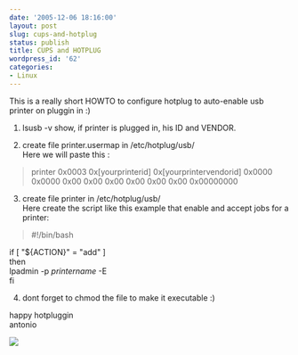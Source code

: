 ```yaml
---
date: '2005-12-06 18:16:00'
layout: post
slug: cups-and-hotplug
status: publish
title: CUPS and HOTPLUG
wordpress_id: '62'
categories:
- Linux
---
```


This is a really short HOWTO to configure hotplug to auto-enable usb printer on pluggin in :)  
  
1) lsusb -v show, if printer is plugged in, his ID and VENDOR.  
  
2) create file printer.usermap in /etc/hotplug/usb/  
Here we will paste this :  


> printer  0x0003  0x[yourprinterid]  0x[yourprintervendorid]  0x0000  0x0000  0x00  0x00  0x00  0x00  0x00  0x00  0x00000000

3) create file printer in /etc/hotplug/usb/  
Here create the script like this example that enable and accept jobs for a printer:  


> #!/bin/bash  
  
if [ "${ACTION}" = "add" ]  
then  
  lpadmin -p _printername_ -E  
fi

4) dont forget to chmod the file to make it executable :)  
  
happy hotpluggin  
antonio

[![](http://www.feedburner.com/fb/images/pub/flchklt.gif)](http://feeds.feedburner.com/zekussuse)
